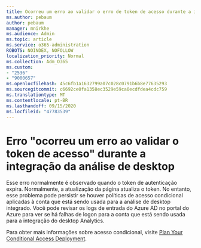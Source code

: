 ```yaml
---
title: Ocorreu um erro ao validar o erro de token de acesso durante a integração de análise da área de trabalho
ms.author: pebaum
author: pebaum
manager: mnirkhe
ms.audience: Admin
ms.topic: article
ms.service: o365-administration
ROBOTS: NOINDEX, NOFOLLOW
localization_priority: Normal
ms.collection: Adm_O365
ms.custom:
- "2536"
- "9000657"
ms.openlocfilehash: 45c6fb1a1632799a07c028c0791b6b8e77635293
ms.sourcegitcommit: c6692ce0fa1358ec3529e59ca0ecdfdea4cdc759
ms.translationtype: MT
ms.contentlocale: pt-BR
ms.lasthandoff: 09/15/2020
ms.locfileid: "47783539"
---
```

# <a name="there-was-an-error-validating-access-token-error-during-desktop-analytics-onboarding"></a>Erro "ocorreu um erro ao validar o token de acesso" durante a integração da análise de desktop

Esse erro normalmente é observado quando o token de autenticação expira. Normalmente, a atualização da página atualiza o token. No entanto, esse problema pode persistir se houver políticas de acesso condicional aplicadas à conta que está sendo usada para a análise de desktop integrado. Você pode revisar os logs de entrada do Azure AD no portal do Azure para ver se há falhas de logon para a conta que está sendo usada para a integração do desktop Analytics.

Para obter mais informações sobre acesso condicional, visite [Plan Your Conditional Access Deployment](https://docs.microsoft.com/azure/active-directory/conditional-access/plan-conditional-access).